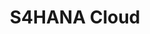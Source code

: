 ---
layout: series
title: S4HANA Cloud
excerpt: "S4HANA Cloud"
modified: 2019-05-22T17:00:00-00:00
categories: series
tags: [S4HANA Cloud, CDS, ABAP, SAP]
image:
  feature: /images/so-simple-sample-image-6.jpg
comments: true
share: true
series:
  - title: Getting Started with SAP Cloud SDK TypeScript version
    url: /articles/s4hana-cloud-sdk-js-getting-started/
    excerpt: "Getting Started with SAP Cloud SDK TypeScript version"
    tags: [CDS, SAP]
    image:
        vendor: gstatic
        feature: /prettyearth/assets/full/5508.jpg
        credit: Google Earth
        creditlink: https://earthview.withgoogle.com/dronten-netherlands-5508
  - title: Authentication Checks in Node.js Applications
    url: /articles/s4hana-cloud-sdk-js-authrozation/
    excerpt: "Authentication Checks in Node.js Applications"
    tags: [CDS, SAP]
    image:
        vendor: gstatic
        feature: /prettyearth/assets/full/5508.jpg
        credit: Google Earth
        creditlink: https://earthview.withgoogle.com/dronten-netherlands-5508
---